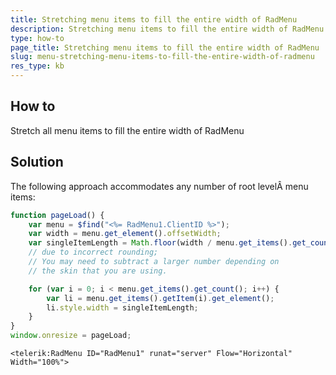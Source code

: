 ```yaml
---
title: Stretching menu items to fill the entire width of RadMenu
description: Stretching menu items to fill the entire width of RadMenu. Check it now!
type: how-to
page_title: Stretching menu items to fill the entire width of RadMenu
slug: menu-stretching-menu-items-to-fill-the-entire-width-of-radmenu
res_type: kb
---
```


## How to  

Stretch all menu items to fill the entire width of RadMenu  

## Solution

The following approach accommodates any number of root levelÂ menu items:  


````JavaScript
function pageLoad() {
    var menu = $find("<%= RadMenu1.ClientID %>");
    var width = menu.get_element().offsetWidth;
    var singleItemLength = Math.floor(width / menu.get_items().get_count()) - 1 + "px";
    // due to incorrect rounding;    
    // You may need to subtract a larger number depending on    
    // the skin that you are using.     

    for (var i = 0; i < menu.get_items().get_count(); i++) {
        var li = menu.get_items().getItem(i).get_element();
        li.style.width = singleItemLength;
    }
}
window.onresize = pageLoad;
````

````ASPX
<telerik:RadMenu ID="RadMenu1" runat="server" Flow="Horizontal" Width="100%">   
````

 
